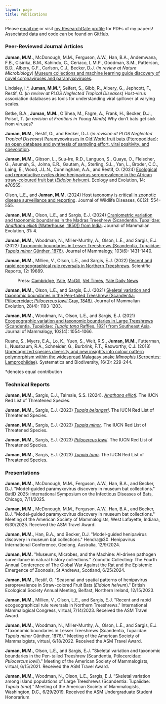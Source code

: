 ```yaml
---
layout: page
title: Publications
---
```


Please <a href="mailto:mmj38@cam.ac.uk">email me</a> or visit <a href="https://www.researchgate.net/profile/Maya-Juman-2" target="_blank">my ResearchGate profile</a> for PDFs of my papers! Associated data and code can be found on <a href="https://github.com/mayajuman/" target="_blank">GitHub</a>.

### Peer-Reviewed Journal Articles

**Juman, M.M.**, McDonough, M.M., Ferguson, A.W., Han, B.A., Andemwana, F.B., Cisirika, B.M., Kahindo, C., Ceríaco, L.M.P., Goodman, S.M., Patterson, B.D., Albery, G.F., Carlson, C.J., Becker, D.J. (*in review at Nature Microbiology*) <a href="https://doi.org/10.1101/2025.09.11.675601" target="_blank">Museum collections and machine learning guide discovery of novel coronaviruses and paramyxoviruses</a>.

Lindsley, I.\*, **Juman, M.M.**\*, Seifert, S., Gibb, R., Albery, G., Jephcott, F., Restif, O. (*in review at PLOS Neglected Tropical Diseases*) Host-virus association databases as tools for understanding viral spillover at varying scales.

Betke, B.A., **Juman, M.M.**, O’Shea, M., Fagre, A., Frank, H., Becker, D.J., Poisot, T. (*in revision at Frontiers in Young Minds*) Why don’t bats get sick from viruses?

**Juman, M.M.**, Restif, O., and Becker, D.J. (*in revision at PLOS Neglected Tropical Diseases*) <a href="https://doi.org/10.1101/2025.03.10.642350" target="_blank">Paramyxoviruses in Old World fruit bats (Pteropodidae): an open database and synthesis of sampling effort, viral positivity, and coevolution</a>.

**Juman, M.M.**, Gibson, L., Suu-Ire, R.D., Languon, S., Quaye, O., Fleischer, G., Asumah, S., Jolma, E.R., Gautam, A., Sterling, S.L., Yan, L., Broder, C.C., Laing, E., Wood, J.L.N., Cunningham, A.A., and Restif, O. (2024) <a href="https://doi.org/10.1002/ece3.70555" target="_blank">Ecological and reproductive cycles drive henipavirus seroprevalence in the African straw-coloured fruit bat (*Eidolon helvum*)</a>. Ecology and Evolution, 14: e70555.

Olson, L.E., and **Juman, M.M.** (2024) <a href="http://dx.doi.org/10.7589/JWD-D-23-00178a" target="_blank">Host taxonomy is critical in zoonotic disease surveillance and reporting</a>. Journal of Wildlife Diseases, 60(2): 554-555.

**Juman, M.M.**, Olson, L.E., and Sargis, E.J. (2024) <a href="https://link.springer.com/article/10.1007/s10914-023-09694-0" target="_blank">Craniometric variation and taxonomic boundaries in the Madras Treeshrew (Scandentia, Tupaiidae: *Anathana ellioti* [Waterhouse, 1850]) from India</a>. Journal of Mammalian Evolution, 31: 4.

**Juman, M.M.**, Woodman, N., Miller-Murthy, A., Olson, L.E., and Sargis, E.J. (2022) <a href="https://doi.org/10.1093/jmammal/gyac080" target="_blank">Taxonomic boundaries in Lesser Treeshrews (Scandentia, Tupaiidae: *Tupaia minor* Günther, 1876)</a>. Journal of Mammalogy, 103(6): 1431-1440.

**Juman, M.M.**, Millien, V., Olson, L.E., and Sargis, E.J. (2022) <a href="https://www.nature.com/articles/s41598-022-23774-w" target="_blank">Recent and rapid ecogeographical rule reversals in Northern Treeshrews</a>. Scientific Reports, 12: 19689.

<p style="margin-left: 40px">Press:  <a href="https://www.cam.ac.uk/research/news/new-study-suggests-climate-change-may-be-affecting-animal-body-size?utm_source=miragenews&utm_medium=miragenews&utm_campaign=news" target="_blank">Cambridge</a>, <a href="https://news.yale.edu/2022/11/29/ecological-rule-breaker-shows-effects-climate-change-body-size" target="_blank">Yale</a>, <a href="https://www.mcgill.ca/newsroom/channels/news/ecological-rule-breaker-shows-effects-climate-change-body-size-evolution-343871" target="_blank">McGill</a>, <a href="https://www.vettimes.co.uk/news/climate-change-affecting-animal-body-size-says-study/" target="_blank">Vet Times</a>, <a href="https://yaledailynews.com/blog/2022/12/07/study-on-northern-treeshrews-reveals-climate-changes-effects-on-ecogeographical-evolution/" target="_blank">Yale Daily News</a></p>

**Juman, M.M.**, Olson, L.E., and Sargis, E.J. (2021) <a href="https://rdcu.be/cC9Yf" target="_blank">Skeletal variation and taxonomic boundaries in the Pen-tailed Treeshrew (Scandentia: Ptilocercidae; *Ptilocercus lowii* Gray, 1848)</a>. Journal of Mammalian Evolution, 28(4): 1193-1203.

**Juman, M.M.**, Woodman, N., Olson, L.E., and Sargis, E.J. (2021) <a href="https://academic.oup.com/jmammal/advance-article/doi/10.1093/jmammal/gyab059/6301373?guestAccessKey=2123cf18-6c41-4330-9c3e-f241aa92d38e" target="_blank">Ecogeographic variation and taxonomic boundaries in Large Treeshrews (Scandentia, Tupaiidae: *Tupaia tana* Raffles, 1821) from Southeast Asia</a>. Journal of Mammalogy, 102(4): 1054-1066.

Ruane, S., Myers, E.A., Lo, K., Yuen, S., Welt, R.S., **Juman, M.M.**, Futterman, I., Nussbaum, R.A., Schneider, G., Burbrink, F.T., Raxworthy, C.J. (2018) <a href="https://www.tandfonline.com/doi/abs/10.1080/14772000.2017.1375046" target="_blank">Unrecognized species diversity and new insights into colour pattern polymorphism within the widespread Malagasy snake *Mimophis* (Serpentes: Lamprophiidae)</a>. Systematics and Biodiversity, 16(3): 229-244.

\*denotes equal contribution

### Technical Reports

**Juman, M.M.**, Sargis, E.J., Talmale, S.S. (2024). <a href="https://www.iucnredlist.org/species/39593/259308228" target="_blank">*Anathana ellioti*</a>. The IUCN Red List of Threatened Species.

**Juman, M.M.**, Sargis, E.J. (2023) <a href="https://www.iucnredlist.org/species/41492/229775933" target="_blank">*Tupaia belangeri*</a>. The IUCN Red List of Threatened Species.

**Juman, M.M.**, Sargis, E.J. (2023) <a href="https://www.iucnredlist.org/species/41497/229537130" target="_blank">*Tupaia minor*</a>. The IUCN Red List of Threatened Species.

**Juman, M.M.**, Sargis, E.J. (2023) <a href="https://www.iucnredlist.org/species/41491/229799507" target="_blank">*Ptilocercus lowii*</a>. The IUCN Red List of Threatened Species.

**Juman, M.M.**, Sargis, E.J. (2023)  <a href="https://www.iucnredlist.org/species/41501/229492631" target="_blank">*Tupaia tana*</a>. The IUCN Red List of Threatened Species.

### Presentations

**Juman, M.M.**, McDonough, M.M., Ferguson, A.W., Han, B.A., and Becker, D.J. "Model-guided paramyxovirus discovery in museum bat collections." BatID 2025: International Symposium on the Infectious Diseases of Bats, Chicago, 7/11/2025.

**Juman, M.M.**, McDonough, M.M., Ferguson, A.W., Han, B.A., and Becker, D.J. "Model-guided paramyxovirus discovery in museum bat collections." Meeting of the American Society of Mammalogists, West Lafayette, Indiana, 6/30/2025. Received the ASM Travel Award.

**Juman, M.M.**, Han, B.A., and Becker, D.J. "Model-guided henipavirus discovery in museum bat collections." Hendra@30: Henipavirus International Conference, Geelong, Australia, 12/9/2024.

**Juman, M.M.** "Museums, Microbes, and the Machine: AI-driven pathogen surveillance in natural history collections." Zoonotic Collecting: The Fourth Annual Conference of The Global War Against the Rat and the Epistemic Emergence of Zoonosis, St Andrews, Scotland, 6/25/2024.

**Juman, M.M.**, Restif, O. "Seasonal and spatial patterns of henipavirus seroprevalence in Straw-colored Fruit Bats (*Eidolon helvum*)." British Ecological Society Annual Meeting, Belfast, Northern Ireland, 12/15/2023.

**Juman, M.M.**, Millien, V., Olson, L.E., and Sargis, E.J. "Recent and rapid ecogeographical rule reversals in Northern Treeshrews." International Mammalogical Congress, virtual, 7/14/2023. Received the ASM Travel Award.

**Juman, M.M.**, Woodman, N., Miller-Murthy, A., Olson, L.E., and Sargis, E.J. "Taxonomic boundaries in Lesser Treeshrews (Scandentia, Tupaiidae: *Tupaia minor* Günther, 1876)." Meeting of the American Society of Mammalogists, virtual, 6/18/2022. Received the ASM Travel Award.

**Juman, M.M.**, Olson, L.E., and Sargis, E.J. "Skeletal variation and taxonomic boundaries in the Pen-tailed Treeshrew (Scandentia, Ptilocercidae: *Ptilocercus lowii*)." Meeting of the American Society of Mammalogists, virtual, 6/15/2021. Received the ASM Travel Award.

**Juman, M.M.**, Woodman, N., Olson, L.E., Sargis, E.J. “Skeletal variation among island populations of Large Treeshrews (Scandentia: Tupaiidae: *Tupaia tana*).” Meeting of the American Society of Mammalogists, Washington, D.C., 6/29/2019. Received the ASM Undergraduate Student Honorarium.
